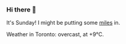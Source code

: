 ### Hi there :wave:

It's Sunday! I might be putting some [miles](https://www.strava.com/athletes/889963) in.

Weather in Toronto: overcast, at +9°C.
